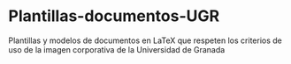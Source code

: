 # Plantillas-documentos-UGR
Plantillas y modelos de documentos en LaTeX que respeten los criterios de uso de la imagen corporativa de la Universidad de Granada
